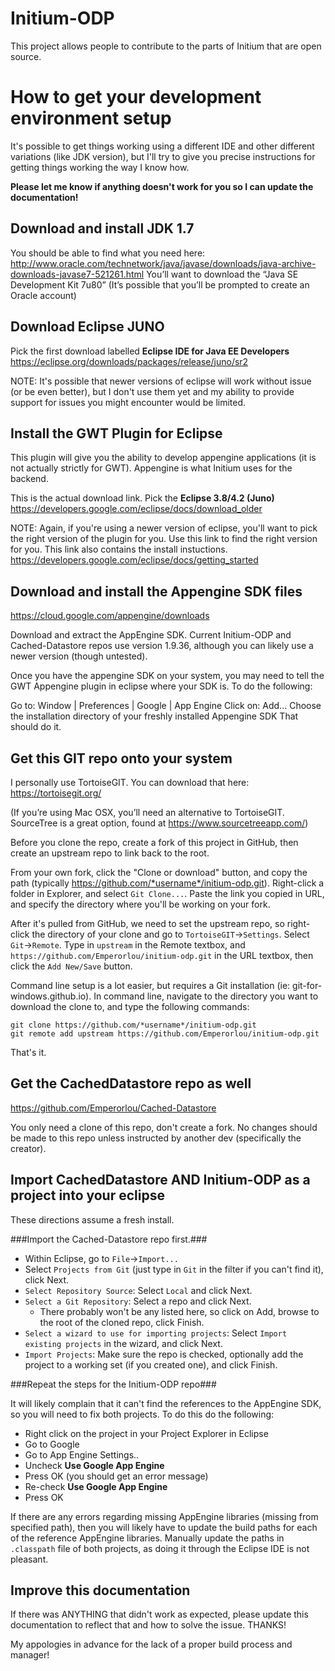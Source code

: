 # Initium-ODP
This project allows people to contribute to the parts of Initium that are open source.                

# How to get your development environment setup
It's possible to get things working using a different IDE and other different variations (like JDK version), but I'll try to give you precise instructions for getting things working the way I know how.  

**Please let me know if anything doesn't work for you so I can update the documentation!**

## Download and install JDK 1.7
You should be able to find what you need here:
http://www.oracle.com/technetwork/java/javase/downloads/java-archive-downloads-javase7-521261.html
You’ll want to download the “Java SE Development Kit 7u80” (It’s possible that you’ll be prompted to create an Oracle account)

## Download Eclipse JUNO
Pick the first download labelled **Eclipse IDE for Java EE Developers**
https://eclipse.org/downloads/packages/release/juno/sr2

NOTE: It's possible that newer versions of eclipse will work without issue (or be even better), but I don't use them yet and my ability to provide support for issues you might encounter would be limited.

## Install the GWT Plugin for Eclipse
This plugin will give you the ability to develop appengine applications (it is not actually strictly for GWT). Appengine is what Initium uses for the backend.

This is the actual download link. Pick the **Eclipse 3.8/4.2 (Juno)**
https://developers.google.com/eclipse/docs/download_older

NOTE: Again, if you're using a newer version of eclipse, you'll want to pick the right version of the plugin for you.
Use this link to find the right version for you. 
This link also contains the install instuctions.
https://developers.google.com/eclipse/docs/getting_started

## Download and install the Appengine SDK files
https://cloud.google.com/appengine/downloads

Download and extract the AppEngine SDK. Current Initium-ODP and Cached-Datastore repos use version 1.9.36, although you can likely use a newer version (though untested).

Once you have the appengine SDK on your system, you may need to tell the GWT Appengine plugin in eclipse where your SDK is. To do the following: 

Go to: Window | Preferences | Google | App Engine
Click on: Add...
Choose the installation directory of your freshly installed Appengine SDK
That should do it.

## Get this GIT repo onto your system
I personally use TortoiseGIT. You can download that here: 
https://tortoisegit.org/

(If you’re using Mac OSX, you’ll need an alternative to TortoiseGIT. SourceTree is a great option, found at https://www.sourcetreeapp.com/)

Before you clone the repo, create a fork of this project in GitHub, then create an upstream repo to link back to the root.

From your own fork, click the "Clone or download" button, and copy the path (typically https://github.com/*username*/initium-odp.git). Right-click a folder in Explorer, and select `Git Clone...`. Paste the link you copied in URL, and specify the directory where you'll be working on your fork. 

After it's pulled from GitHub, we need to set the upstream repo, so right-click the directory of your clone and go to `TortoiseGIT`->`Settings`. Select `Git`->`Remote`. Type in `upstream` in the Remote textbox, and `https://github.com/Emperorlou/initium-odp.git` in the URL textbox, then click the `Add New/Save` button.

Command line setup is a lot easier, but requires a Git installation (ie: git-for-windows.github.io).
In command line, navigate to the directory you want to download the clone to, and type the following commands:

```
git clone https://github.com/*username*/initium-odp.git
git remote add upstream https://github.com/Emperorlou/initium-odp.git
```

That's it.

## Get the CachedDatastore repo as well
https://github.com/Emperorlou/Cached-Datastore

You only need a clone of this repo, don't create a fork. No changes should be made to this repo unless instructed by another dev (specifically the creator).

## Import CachedDatastore AND Initium-ODP as a project into your eclipse
These directions assume a fresh install. 

###Import the Cached-Datastore repo first.###
- Within Eclipse, go to `File`->`Import...`
- Select `Projects from Git` (just type in `Git` in the filter if you can't find it), click Next. 
- `Select Repository Source`: Select `Local` and click Next. 
- `Select a Git Repository`: Select a repo and click Next. 
  - There probably won't be any listed here, so click on Add, browse to the root of the cloned repo, click Finish.
- `Select a wizard to use for importing projects`: Select `Import existing projects` in the wizard, and click Next.
- `Import Projects`: Make sure the repo is checked, optionally add the project to a working set (if you created one), and click Finish.

###Repeat the steps for the Initium-ODP repo###

It will likely complain that it can't find the references to the AppEngine SDK, so you will need to fix both projects. To do this do the following:
 - Right click on the project in your Project Explorer in Eclipse
 - Go to Google
 - Go to App Engine Settings..
 - Uncheck **Use Google App Engine**
 - Press OK (you should get an error message)
 - Re-check **Use Google App Engine**
 - Press OK
 
If there are any errors regarding missing AppEngine libraries (missing from specified path), then you will likely have to update the build paths for each of the reference AppEngine libraries. Manually update the paths in `.classpath` file of both projects, as doing it through the Eclipse IDE is not pleasant.

## Improve this documentation
If there was ANYTHING that didn't work as expected, please update this documentation to reflect that and how to solve the issue. THANKS!


My appologies in advance for the lack of a proper build process and manager!


